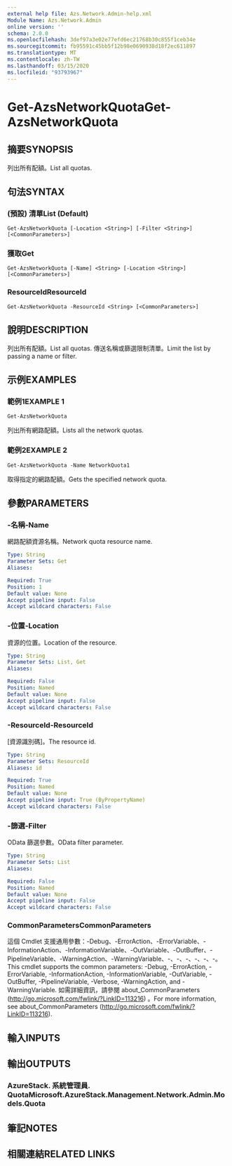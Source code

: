 ```yaml
---
external help file: Azs.Network.Admin-help.xml
Module Name: Azs.Network.Admin
online version: ''
schema: 2.0.0
ms.openlocfilehash: 3def97a3e02e77efd6ec21768b30c855f1ceb34e
ms.sourcegitcommit: fb95591c45bb5f12b98e0690938d18f2ec611897
ms.translationtype: MT
ms.contentlocale: zh-TW
ms.lasthandoff: 03/15/2020
ms.locfileid: "93793967"
---
```

# <span data-ttu-id="0860c-101">Get-AzsNetworkQuota</span><span class="sxs-lookup"><span data-stu-id="0860c-101">Get-AzsNetworkQuota</span></span>

## <span data-ttu-id="0860c-102">摘要</span><span class="sxs-lookup"><span data-stu-id="0860c-102">SYNOPSIS</span></span>
<span data-ttu-id="0860c-103">列出所有配額。</span><span class="sxs-lookup"><span data-stu-id="0860c-103">List all quotas.</span></span>

## <span data-ttu-id="0860c-104">句法</span><span class="sxs-lookup"><span data-stu-id="0860c-104">SYNTAX</span></span>

### <span data-ttu-id="0860c-105"> (預設) 清單</span><span class="sxs-lookup"><span data-stu-id="0860c-105">List (Default)</span></span>
```
Get-AzsNetworkQuota [-Location <String>] [-Filter <String>] [<CommonParameters>]
```

### <span data-ttu-id="0860c-106">獲取</span><span class="sxs-lookup"><span data-stu-id="0860c-106">Get</span></span>
```
Get-AzsNetworkQuota [-Name] <String> [-Location <String>] [<CommonParameters>]
```

### <span data-ttu-id="0860c-107">ResourceId</span><span class="sxs-lookup"><span data-stu-id="0860c-107">ResourceId</span></span>
```
Get-AzsNetworkQuota -ResourceId <String> [<CommonParameters>]
```

## <span data-ttu-id="0860c-108">說明</span><span class="sxs-lookup"><span data-stu-id="0860c-108">DESCRIPTION</span></span>
<span data-ttu-id="0860c-109">列出所有配額。</span><span class="sxs-lookup"><span data-stu-id="0860c-109">List all quotas.</span></span>
<span data-ttu-id="0860c-110">傳送名稱或篩選限制清單。</span><span class="sxs-lookup"><span data-stu-id="0860c-110">Limit the list by passing a name or filter.</span></span>

## <span data-ttu-id="0860c-111">示例</span><span class="sxs-lookup"><span data-stu-id="0860c-111">EXAMPLES</span></span>

### <span data-ttu-id="0860c-112">範例1</span><span class="sxs-lookup"><span data-stu-id="0860c-112">EXAMPLE 1</span></span>
```
Get-AzsNetworkQuota
```

<span data-ttu-id="0860c-113">列出所有網路配額。</span><span class="sxs-lookup"><span data-stu-id="0860c-113">Lists all the  network quotas.</span></span>

### <span data-ttu-id="0860c-114">範例2</span><span class="sxs-lookup"><span data-stu-id="0860c-114">EXAMPLE 2</span></span>
```
Get-AzsNetworkQuota -Name NetworkQuota1
```

<span data-ttu-id="0860c-115">取得指定的網路配額。</span><span class="sxs-lookup"><span data-stu-id="0860c-115">Gets the specified network quota.</span></span>

## <span data-ttu-id="0860c-116">參數</span><span class="sxs-lookup"><span data-stu-id="0860c-116">PARAMETERS</span></span>

### <span data-ttu-id="0860c-117">-名稱</span><span class="sxs-lookup"><span data-stu-id="0860c-117">-Name</span></span>
<span data-ttu-id="0860c-118">網路配額資源名稱。</span><span class="sxs-lookup"><span data-stu-id="0860c-118">Network quota resource name.</span></span>

```yaml
Type: String
Parameter Sets: Get
Aliases:

Required: True
Position: 1
Default value: None
Accept pipeline input: False
Accept wildcard characters: False
```

### <span data-ttu-id="0860c-119">-位置</span><span class="sxs-lookup"><span data-stu-id="0860c-119">-Location</span></span>
<span data-ttu-id="0860c-120">資源的位置。</span><span class="sxs-lookup"><span data-stu-id="0860c-120">Location of the resource.</span></span>

```yaml
Type: String
Parameter Sets: List, Get
Aliases:

Required: False
Position: Named
Default value: None
Accept pipeline input: False
Accept wildcard characters: False
```

### <span data-ttu-id="0860c-121">-ResourceId</span><span class="sxs-lookup"><span data-stu-id="0860c-121">-ResourceId</span></span>
<span data-ttu-id="0860c-122">[資源識別碼]。</span><span class="sxs-lookup"><span data-stu-id="0860c-122">The resource id.</span></span>

```yaml
Type: String
Parameter Sets: ResourceId
Aliases: id

Required: True
Position: Named
Default value: None
Accept pipeline input: True (ByPropertyName)
Accept wildcard characters: False
```

### <span data-ttu-id="0860c-123">-篩選</span><span class="sxs-lookup"><span data-stu-id="0860c-123">-Filter</span></span>
<span data-ttu-id="0860c-124">OData 篩選參數。</span><span class="sxs-lookup"><span data-stu-id="0860c-124">OData filter parameter.</span></span>

```yaml
Type: String
Parameter Sets: List
Aliases:

Required: False
Position: Named
Default value: None
Accept pipeline input: False
Accept wildcard characters: False
```

### <span data-ttu-id="0860c-125">CommonParameters</span><span class="sxs-lookup"><span data-stu-id="0860c-125">CommonParameters</span></span>
<span data-ttu-id="0860c-126">這個 Cmdlet 支援通用參數：-Debug、-ErrorAction、-ErrorVariable、-InformationAction、-InformationVariable、-OutVariable、-OutBuffer、-PipelineVariable、-WarningAction、-WarningVariable、-、-、-、-、-、-。</span><span class="sxs-lookup"><span data-stu-id="0860c-126">This cmdlet supports the common parameters: -Debug, -ErrorAction, -ErrorVariable, -InformationAction, -InformationVariable, -OutVariable, -OutBuffer, -PipelineVariable, -Verbose, -WarningAction, and -WarningVariable.</span></span> <span data-ttu-id="0860c-127">如需詳細資訊，請參閱 about_CommonParameters (http://go.microsoft.com/fwlink/?LinkID=113216) 。</span><span class="sxs-lookup"><span data-stu-id="0860c-127">For more information, see about_CommonParameters (http://go.microsoft.com/fwlink/?LinkID=113216).</span></span>

## <span data-ttu-id="0860c-128">輸入</span><span class="sxs-lookup"><span data-stu-id="0860c-128">INPUTS</span></span>

## <span data-ttu-id="0860c-129">輸出</span><span class="sxs-lookup"><span data-stu-id="0860c-129">OUTPUTS</span></span>

### <span data-ttu-id="0860c-130">AzureStack. 系統管理員. Quota</span><span class="sxs-lookup"><span data-stu-id="0860c-130">Microsoft.AzureStack.Management.Network.Admin.Models.Quota</span></span>

## <span data-ttu-id="0860c-131">筆記</span><span class="sxs-lookup"><span data-stu-id="0860c-131">NOTES</span></span>

## <span data-ttu-id="0860c-132">相關連結</span><span class="sxs-lookup"><span data-stu-id="0860c-132">RELATED LINKS</span></span>
